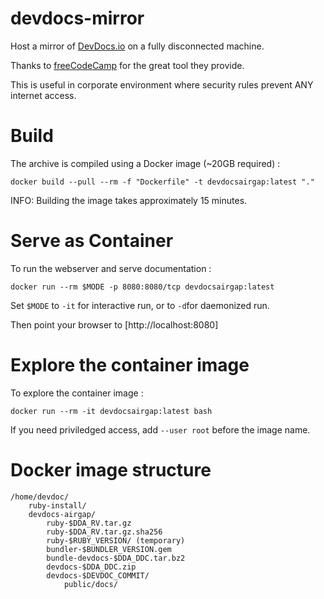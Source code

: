 # devdocs-mirror

Host a mirror of [DevDocs.io](https://devdocs.io/) on a fully disconnected machine.

Thanks to [freeCodeCamp](https://github.com/freeCodeCamp) for the great tool they provide.

This is useful in corporate environment where security rules prevent ANY internet access.

# Build

The archive is compiled using a Docker image (~20GB required) :

    docker build --pull --rm -f "Dockerfile" -t devdocsairgap:latest "." 

INFO: Building the image takes approximately 15 minutes.

# Serve as Container

To run the webserver and serve documentation :

    docker run --rm $MODE -p 8080:8080/tcp devdocsairgap:latest 

Set `$MODE` to `-it` for interactive run, or to `-d`for daemonized run.

Then point your browser to [http://localhost:8080]

# Explore the container image 

To explore the container image :

    docker run --rm -it devdocsairgap:latest bash

If you need priviledged access, add `--user root` before the image name.

# Docker image structure

    /home/devdoc/
        ruby-install/
        devdocs-airgap/
            ruby-$DDA_RV.tar.gz
            ruby-$DDA_RV.tar.gz.sha256
            ruby-$RUBY_VERSION/ (temporary)
            bundler-$BUNDLER_VERSION.gem
            bundle-devdocs-$DDA_DDC.tar.bz2
            devdocs-$DDA_DDC.zip
            devdocs-$DEVDOC_COMMIT/
                public/docs/
